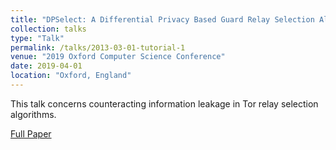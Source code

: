 ```yaml
---
title: "DPSelect: A Differential Privacy Based Guard Relay Selection Algorithm for Tor"
collection: talks
type: "Talk"
permalink: /talks/2013-03-01-tutorial-1
venue: "2019 Oxford Computer Science Conference"
date: 2019-04-01
location: "Oxford, England"
---
```


This talk concerns counteracting information leakage in Tor relay selection algorithms.

[Full Paper](https://www.hanshanley.com/files/DPSelect.pdf)
